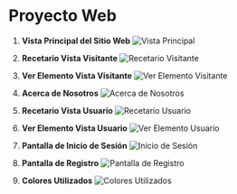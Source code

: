 # Proyecto Web

1. **Vista Principal del Sitio Web**
   ![Vista Principal](Imagenes/Proyecto%20Web_page-0002.jpg)

2. **Recetario Vista Visitante**
   ![Recetario Visitante](Imagenes/Proyecto%20Web_page-0003.jpg)
3. **Ver Elemento Vista Visitante**
   ![Ver Elemento Visitante](Imagenes/Proyecto%20Web_page-0004.jpg)

4. **Acerca de Nosotros**
   ![Acerca de Nosotros](Imagenes/Proyecto%20Web_page-0005.jpg)

5. **Recetario Vista Usuario**
   ![Recetario Usuario](Imagenes/Proyecto%20Web_page-0006.jpg)

6. **Ver Elemento Vista Usuario**
   ![Ver Elemento Usuario](Imagenes/Proyecto%20Web_page-0007.jpg)

7. **Pantalla de Inicio de Sesión**
   ![Inicio de Sesión](Imagenes/Proyecto%20Web_page-0008.jpg)

8. **Pantalla de Registro**
   ![Pantalla de Registro](Imagenes/Proyecto%20Web_page-0009.jpg)

9. **Colores Utilizados**
   ![Colores Utilizados](Imagenes/Proyecto%20Web_page-0001.jpg)

